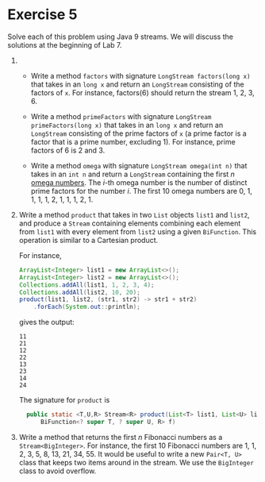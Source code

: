 # Exercise 5

Solve each of this problem using Java 9 streams.  We will discuss the solutions at the beginning of Lab 7.

1. 
    - Write a method `factors` with signature `LongStream factors(long x)` that takes in an `long x` and return an `LongStream` consisting of the factors of `x`.  For instance, factors(6) should return the stream 1, 2, 3, 6.
    
    - Write a method `primeFactors` with signature `LongStream primeFactors(long x)` that takes in an `long x` and return an `LongStream` consisting of the prime factors of `x` (a prime factor is a factor that is a prime number, excluding 1).  For instance, prime factors of 6 is 2 and 3.

    - Write a method `omega` with signature `LongStream omega(int n)` that takes in an `int n` and return a `LongStream` containing the first $n$ [omega numbers](https://oeis.org/A001221).  The $i$-th omega number is the number of distinct prime factors for the number $i$.  The first 10 omega numbers are 0, 1, 1, 1, 1, 2, 1, 1, 1, 2, 1.

2. Write a method `product` that takes in two `List` objects `list1` and `list2`, and produce a `Stream` containing elements combining each element from `list1` with every element from `list2` using a given `BiFunction`.  This operation is similar to a Cartesian product.

    For instance,

    ```Java
    ArrayList<Integer> list1 = new ArrayList<>();
    ArrayList<Integer> list2 = new ArrayList<>();
    Collections.addAll(list1, 1, 2, 3, 4);
    Collections.addAll(list2, 10, 20);
    product(list1, list2, (str1, str2) -> str1 + str2)
        .forEach(System.out::println);
    ```

    gives the output:
    ```
    11
    21
    12
    22
    13
    23
    14
    24
    ```

    The signature for `product` is
    ```Java
      public static <T,U,R> Stream<R> product(List<T> list1, List<U> list2, 
          BiFunction<? super T, ? super U, R> f)
    ```

3. Write a method that returns the first $n$ Fibonacci numbers as a `Stream<BigInteger>`.  For instance, the first 10 Fibonacci numbers are 1, 1, 2, 3, 5, 8, 13, 21, 34, 55.  It would be useful to write a new `Pair<T, U>` class that keeps two items around in the stream.  We use the `BigInteger` class to avoid overflow.
